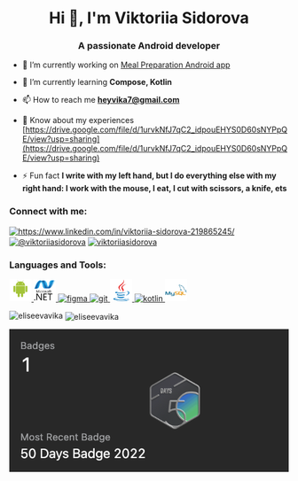 <h1 align="center">Hi 👋, I'm Viktoriia Sidorova</h1>
<h3 align="center">A passionate Android developer</h3>



- 🔭 I’m currently working on [Meal Preparation Android app](https://github.com/eliseevavika/MealPrep)

- 🌱 I’m currently learning **Compose, Kotlin**

- 📫 How to reach me **heyvika7@gmail.com**

- 📄 Know about my experiences [https://drive.google.com/file/d/1urvkNfJ7qC2_idpouEHYS0D60sNYPpQE/view?usp=sharing](https://drive.google.com/file/d/1urvkNfJ7qC2_idpouEHYS0D60sNYPpQE/view?usp=sharing)

- ⚡ Fun fact **I write with my left hand, but I do everything else with my right hand: I work with the mouse, I eat, I cut with scissors, a knife, ets**

<h3 align="left">Connect with me:</h3>
<p align="left">
<a href="https://www.linkedin.com/in/viktoriia-sidorova-219865245/" target="blank"><img align="center" src="https://raw.githubusercontent.com/rahuldkjain/github-profile-readme-generator/master/src/images/icons/Social/linked-in-alt.svg" alt="https://www.linkedin.com/in/viktoriia-sidorova-219865245/" height="30" width="40" /></a>
<a href="https://www.youtube.com/channel/UClPzzDH5fy0vhBm2rFRxjBA" target="blank"><img align="center" src="https://raw.githubusercontent.com/rahuldkjain/github-profile-readme-generator/master/src/images/icons/Social/youtube.svg" alt="@viktoriiasidorova" height="30" width="40" /></a>
<a href="https://www.leetcode.com/viktoriiasidorova" target="blank"><img align="center" src="https://raw.githubusercontent.com/rahuldkjain/github-profile-readme-generator/master/src/images/icons/Social/leet-code.svg" alt="viktoriiasidorova" height="30" width="40" /></a>
</p>

<h3 align="left">Languages and Tools:</h3>
<p align="left"> <a href="https://developer.android.com" target="_blank" rel="noreferrer"> <img src="https://raw.githubusercontent.com/devicons/devicon/master/icons/android/android-original-wordmark.svg" alt="android" width="40" height="40"/> </a> <a href="https://dotnet.microsoft.com/" target="_blank" rel="noreferrer"> <img src="https://raw.githubusercontent.com/devicons/devicon/master/icons/dot-net/dot-net-original-wordmark.svg" alt="dotnet" width="40" height="40"/> </a> <a href="https://www.figma.com/" target="_blank" rel="noreferrer"> <img src="https://www.vectorlogo.zone/logos/figma/figma-icon.svg" alt="figma" width="40" height="40"/> </a> <a href="https://git-scm.com/" target="_blank" rel="noreferrer"> <img src="https://www.vectorlogo.zone/logos/git-scm/git-scm-icon.svg" alt="git" width="40" height="40"/> </a> <a href="https://www.java.com" target="_blank" rel="noreferrer"> <img src="https://raw.githubusercontent.com/devicons/devicon/master/icons/java/java-original.svg" alt="java" width="40" height="40"/> </a> <a href="https://kotlinlang.org" target="_blank" rel="noreferrer"> <img src="https://www.vectorlogo.zone/logos/kotlinlang/kotlinlang-icon.svg" alt="kotlin" width="40" height="40"/> </a> <a href="https://www.mysql.com/" target="_blank" rel="noreferrer"> <img src="https://raw.githubusercontent.com/devicons/devicon/master/icons/mysql/mysql-original-wordmark.svg" alt="mysql" width="40" height="40"/> </a> </p>

<p><img align="left" src="https://github-readme-stats.vercel.app/api/top-langs?username=eliseevavika&show_icons=true&locale=en&layout=compact" alt="eliseevavika" /></p>

<p>&nbsp;<img align="center" src="https://github-readme-stats.vercel.app/api?username=eliseevavika&show_icons=true&locale=en" alt="eliseevavika" /></p>

![Alt text](/50dayscodebadge.png?raw=true "Optional Title")
